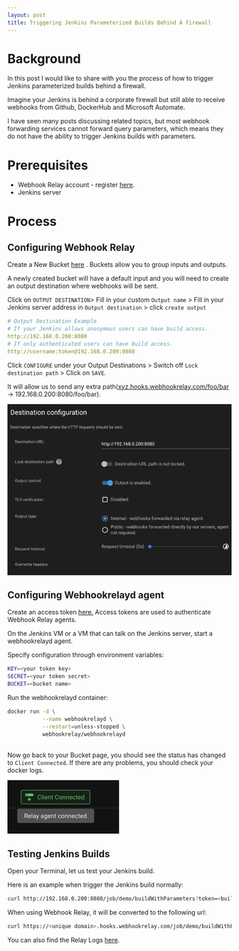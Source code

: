 ```yaml
---
layout: post
title: Triggering Jenkins Parameterized Builds Behind A Firewall
---
```

# Background

In this post I would like to share with you the process of how to trigger Jenkins parameterized builds behind a firewall. 

Imagine your Jenkins is behind a corporate firewall but still able to receive webhooks from Github, DockerHub and Microsoft Automate. 

I have seen many posts discussing related topics, but most webhook forwarding services cannot forward query parameters, which means they do not have the ability to trigger Jenkins builds with parameters.

# Prerequisites

- Webhook Relay account - register [here](https://my.webhookrelay.com/).
- Jenkins server

# Process

## Configuring Webhook Relay

Create a New Bucket [here](https://my.webhookrelay.com/buckets) . Buckets allow you to group inputs and outputs.

A newly created bucket will have a default input and you will need to create an output destination where webhooks will be sent.

Click on `OUTPUT DESTINATION`> Fill in your custom `Output name`  > Fill in your Jenkins server address  in `Output destination`  > click `create output` 

```yaml
# Output Destination Example
# If your Jenkins allows anonymous users can have build access.
http://192.168.0.200:8080
# If only authenticated users can have build access.
http://username:token@192.168.0.200:8080
```

Click `CONFIGURE` under your Output Destinations > Switch off `Lock destination path` > Click on `SAVE`.

It will allow us to send any extra path([xyz.hooks.webhookrelay.com/foo/bar](http://xyz.hooks.webhookrelay.com/foo/bar) -> 192.168.0.200:8080/foo/bar).

![settings](../images/webhookrelay/webhooksettings.png)

## Configuring Webhookrelayd agent

Create an access token [here.](https://my.webhookrelay.com/tokens)  Access tokens are used to authenticate Webhook Relay agents.

On the Jenkins VM or  a VM that can talk on the Jenkins server, start a webhookrelayd agent.

Specify configuration through environment variables:

```bash
KEY=<your token key>
SECRET=<your token secret>
BUCKET=<bucket name>
```

Run the webhookrelayd container:

```bash
docker run -d \
	       --name webhookrelayd \
           --restart=unless-stopped \
		   webhookrelay/webhookrelayd 
					
```

Now go back to your Bucket page, you should see the status has changed to `Client Connected`. If there are any problems, you should check your docker logs.

 

![status](../images/webhookrelay/status.png)

## Testing Jenkins Builds

Open your Terminal, let us test your Jenkins build.

Here is an example when trigger the Jenkins build normally:

```bash
curl http://192.168.0.200:8080/job/demo/buildWithParameters?token=<buildToken>&env=dev&version=20210804&user=john.doe
```

When using Webhook Relay, it will be converted to the following url:

```bash
curl https://<unique domain>.hooks.webhookrelay.com/job/demo/buildWithParameters?token=<buildToken>&env=dev&version=20210804&user=john.doe
```

You can also find the Relay Logs [here](https://my.webhookrelay.com/logs).